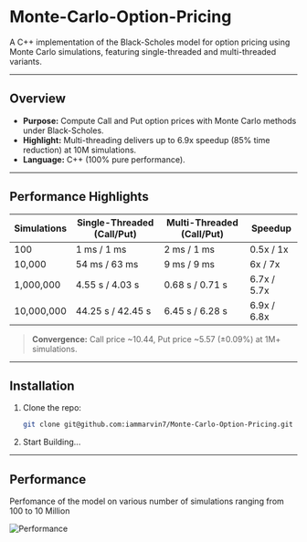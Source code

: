 # Monte-Carlo-Option-Pricing

A C++ implementation of the Black-Scholes model for option pricing using Monte Carlo simulations, featuring single-threaded and multi-threaded variants.

---

## Overview

- **Purpose:** Compute Call and Put option prices with Monte Carlo methods under Black-Scholes.
- **Highlight:** Multi-threading delivers up to 6.9x speedup (85% time reduction) at 10M simulations.
- **Language:** C++ (100% pure performance).

---

## Performance Highlights

| Simulations | Single-Threaded (Call/Put) | Multi-Threaded (Call/Put) | Speedup |
|-------------|----------------------------|---------------------------|---------|
| 100         | 1 ms / 1 ms               | 2 ms / 1 ms              | 0.5x / 1x  |
| 10,000      | 54 ms / 63 ms             | 9 ms / 9 ms              | 6x / 7x    |
| 1,000,000   | 4.55 s / 4.03 s           | 0.68 s / 0.71 s          | 6.7x / 5.7x |
| 10,000,000  | 44.25 s / 42.45 s         | 6.45 s / 6.28 s          | 6.9x / 6.8x |

> **Convergence:** Call price ~10.44, Put price ~5.57 (±0.09%) at 1M+ simulations.

---

## Installation

1. Clone the repo:
   ```bash
   git clone git@github.com:iammarvin7/Monte-Carlo-Option-Pricing.git
2. Start Building...

---

## Performance

Perfomance of the model on various number of simulations ranging from 100 to 10 Million

![Performance](performance.png)



